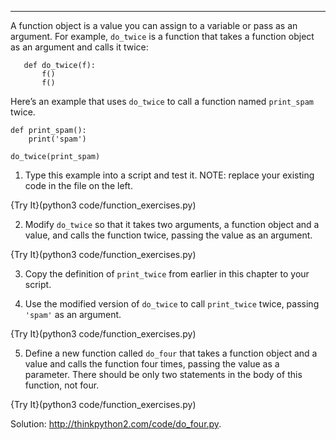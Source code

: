 ----------------------------------------

A function object is a value you can assign to a variable or pass as an argument. For example, `do_twice` is a function that takes a function object as an argument and calls it twice:

       def do_twice(f):
           f()
           f()

Here’s an example that uses `do_twice` to call a function named `print_spam` twice.

    def print_spam():
        print('spam')

    do_twice(print_spam)

1.  Type this example into a script and test it.  NOTE: replace your existing code in the file on the left.

{Try It}(python3 code/function_exercises.py)

2.  Modify `do_twice` so that it takes two arguments, a function object and a value, and calls the function twice, passing the value as an argument.

{Try It}(python3 code/function_exercises.py)

3.  Copy the definition of `print_twice` from earlier in this chapter to your script.

4.  Use the modified version of `do_twice` to call `print_twice` twice, passing `'spam'` as an argument.

{Try It}(python3 code/function_exercises.py)

5.  Define a new function called `do_four` that takes a function object and a value and calls the function four times, passing the value as a parameter. There should be only two statements in the body of this function, not four.

{Try It}(python3 code/function_exercises.py)

Solution: <http://thinkpython2.com/code/do_four.py>.
